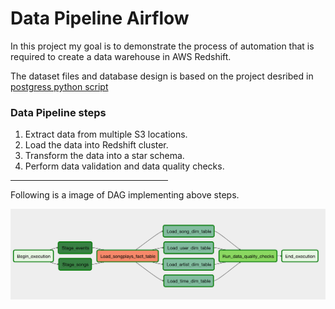 # Data Pipeline Airflow

In this project my goal is to demonstrate the process of automation that is required to create a data warehouse in AWS Redshift.

The dataset files and database design is based on the project desribed in <a href="https://github.com/masoodqq/postgress_python_script" target="_blank"> postgress python script</a>

 <h3> Data Pipeline steps </h3>
 <ol>
 <li>Extract data from multiple S3 locations.</li>
<li>Load the data into Redshift cluster.</li>
<li>Transform the data into a star schema.</li>
<li>Perform data validation and data quality checks.</li>
</ol>
<hr style="width:50%;text-align:left;margin-left:0">

Following is a image of DAG implementing above steps.

<img src="/dag.png" alt="Dag" style="max-width:100%;">
